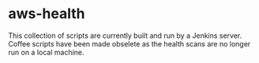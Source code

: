 # aws-health
This collection of scripts are currently built and run by a Jenkins server.
Coffee scripts have been made obselete as the health scans are no longer run on a local machine.
